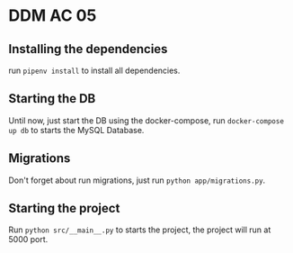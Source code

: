 # DDM AC 05

## Installing the dependencies

run `pipenv install` to install all dependencies.


## Starting the DB

Until now, just start the DB using the docker-compose, run `docker-compose up db` to starts the MySQL Database.


## Migrations

Don't forget about run migrations, just run `python app/migrations.py`.

## Starting the project

Run `python src/__main__.py` to starts the project, the project will run at 5000 port.
